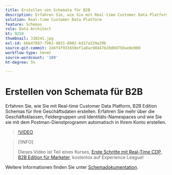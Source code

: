 ```yaml
---
title: Erstellen von Schemata für B2B
description: Erfahren Sie, wie Sie mit Real-time Customer Data Platform, B2B Edition Schemas für Ihre Geschäftsdaten erstellen.
solution: Real-time Customer Data Platform
feature: Schemas
role: Data Architect
kt: 9258
thumbnail: 338241.jpg
exl-id: bbb47887-f982-4831-8002-6d1fa539a39b
source-git-commit: 2d4f4f933650ef1a0ac98d47b28d0d750ae0e908
workflow-type: tm+mt
source-wordcount: '109'
ht-degree: 5%

---
```


# Erstellen von Schemata für B2B

Erfahren Sie, wie Sie mit Real-time Customer Data Platform, B2B Edition Schemas für Ihre Geschäftsdaten erstellen. Erfahren Sie mehr über die Geschäftsklassen, Feldergruppen und Identitäts-Namespaces und wie Sie sie mit dem Postman-Dienstprogramm automatisch in Ihrem Konto erstellen.

>[!VIDEO](https://video.tv.adobe.com/v/338241?quality=12&learn=on)

>[!INFO]
>
> Dieses Video ist Teil eines Kurses, [Erste Schritte mit Real-Time CDP, B2B Edition für Marketer](https://experienceleague.adobe.com/?recommended=ExperiencePlatform-U-1-2021.rtcdp.b2b), kostenlos auf Experience League!

Weitere Informationen finden Sie unter [Schemadokumentation](https://experienceleague.adobe.com/docs/experience-platform/xdm/home.html?lang=de).
